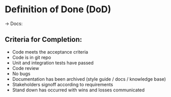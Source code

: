 # Definition of Done (DoD)

→ Docs: 
## Criteria for Completion:

- Code meets the acceptance criteria  
- Code is in git repo  
- Unit and integration tests have passed  
- Code review  
- No bugs  
- Documentation has been archived (style guide / docs / knowledge base)  
- Stakeholders signoff according to requirements  
- Stand down has occurred with wins and losses communicated  